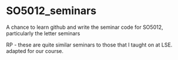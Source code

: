# SO5012_seminars
A chance to learn github and write the seminar code for SO5012, particularly the letter seminars

RP - these are quite similar seminars to those that I taught on at LSE. adapted for our course. 
